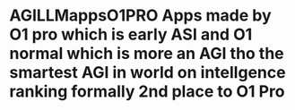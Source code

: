 # AGILLMappsO1PRO Apps made by O1 pro which is early ASI and O1 normal which is more an AGI tho the smartest AGI in world on intellgence ranking formally 2nd place to O1 Pro
